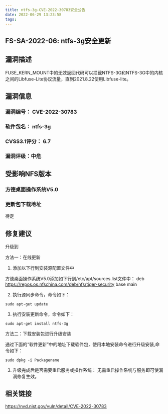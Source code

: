 ```yaml
---
title: ntfs-3g-CVE-2022-30783安全公告
date: 2022-06-29 13:23:58
tags:
---
```

## FS-SA-2022-06: ntfs-3g安全更新

## 漏洞描述

FUSE_KERN_MOUNT中的无效返回代码可以拦截NTFS-3G和NTFS-3G中的内核之间的Libfuse-Lite协议流量，直到2021.8.22使用Libfuse-lite。

## 漏洞信息

###    漏洞编号： CVE-2022-30783

###    软件包名： ntfs-3g

###    CVSS3.1评分： 6.7

###    漏洞评级：中危

## 受影响NFS版本

###    方德桌面操作系统V5.0

### 更新包下载地址

待定

## 修复建议

升级到 

方法一：在线更新

1. 添加以下行到安装源配置文件中

方德桌面操作系统V5.0添加如下行到/etc/apt/sources.list文件中：
deb https://repos.os.nfschina.com/deb/nfs/tiger-security base main

2. 执行源同步命令，命令如下：

```
sudo apt-get update
```

3. 执行安装更新命令，命令如下：

```
sudo apt-get install ntfs-3g
```

方法二：下载安装包进行升级安装

通过下面的“软件更新”中的地址下载软件包，使用本地安装命令进行升级安装,命令如下：

```
sudo dpkg -i Packagename
```

3. 升级完成后是否需要重启服务或操作系统：
   无需重启操作系统与服务即可使漏洞修复生效。

## 相关链接

https://nvd.nist.gov/vuln/detail/CVE-2022-30783
